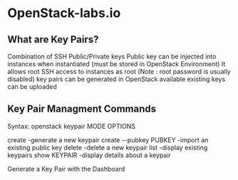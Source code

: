 # OpenStack-labs.io
What are Key Pairs?
-----------------------------------------------
Combination of SSH Public/Private keys
Public key can be injected into instances when instantiated (must be stored in OpenStack Environment)
It allows root SSH access to instances as root (Note : root password is usually disabled)
key pairs can be generated in OpenStack
available existing keys can be uploaded 

Key Pair Managment Commands
-----------------------------------------
Syntax: openstack keypair MODE OPTIONS

create -generate a new keypair
create --pubkey PUBKEY -import an existing public key
delete -delete a new keypair
list -display existing keypairs
show KEYPAIR -display details about a keypair

Generate a Key Pair with the Dashboard
